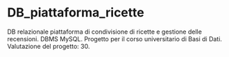 # DB_piattaforma_ricette
DB relazionale piattaforma di condivisione di ricette e gestione delle recensioni. DBMS MySQL. Progetto per il corso universitario di Basi di Dati. Valutazione del
progetto: 30.
